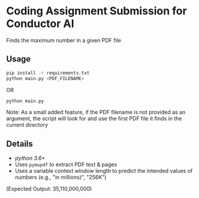 # Coding Assignment Submission for Conductor AI

Finds the maximum number in a given PDF file

## Usage

```sh
pip install -r requirements.txt
python main.py <PDF_FILENAME>
```
OR
```sh
python main.py 
```
Note: As a small added feature, if the PDF filename is not provided as an argument,
the script will look for and use the first PDF file it finds in the current directory

## Details

- *python 3.6+*
- Uses `pymupdf` to extract PDF text & pages
- Uses a variable context window length to predict the intended values of numbers (e.g., "in millions)", "256K")

(Expected Output: 35,110,000,000)

